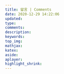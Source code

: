 ```yaml
---
title: 留言 | Comments
date: 2020-12-29 14:22:06
updated:
type:
comments:
description:
keywords:
top_img:
mathjax:
katex:
aside:
aplayer:
highlight_shrink:
---
```

